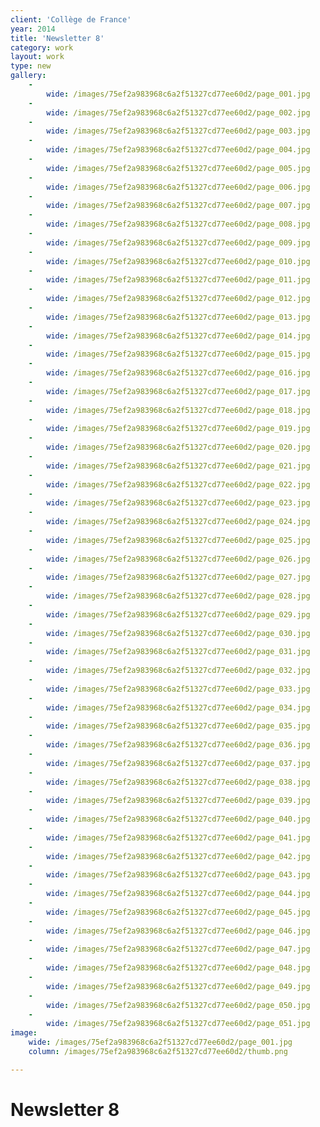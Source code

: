 ```yaml
---
client: 'Collège de France'
year: 2014
title: 'Newsletter 8'
category: work
layout: work
type: new
gallery:
    -
        wide: /images/75ef2a983968c6a2f51327cd77ee60d2/page_001.jpg
    -
        wide: /images/75ef2a983968c6a2f51327cd77ee60d2/page_002.jpg
    -
        wide: /images/75ef2a983968c6a2f51327cd77ee60d2/page_003.jpg
    -
        wide: /images/75ef2a983968c6a2f51327cd77ee60d2/page_004.jpg
    -
        wide: /images/75ef2a983968c6a2f51327cd77ee60d2/page_005.jpg
    -
        wide: /images/75ef2a983968c6a2f51327cd77ee60d2/page_006.jpg
    -
        wide: /images/75ef2a983968c6a2f51327cd77ee60d2/page_007.jpg
    -
        wide: /images/75ef2a983968c6a2f51327cd77ee60d2/page_008.jpg
    -
        wide: /images/75ef2a983968c6a2f51327cd77ee60d2/page_009.jpg
    -
        wide: /images/75ef2a983968c6a2f51327cd77ee60d2/page_010.jpg
    -
        wide: /images/75ef2a983968c6a2f51327cd77ee60d2/page_011.jpg
    -
        wide: /images/75ef2a983968c6a2f51327cd77ee60d2/page_012.jpg
    -
        wide: /images/75ef2a983968c6a2f51327cd77ee60d2/page_013.jpg
    -
        wide: /images/75ef2a983968c6a2f51327cd77ee60d2/page_014.jpg
    -
        wide: /images/75ef2a983968c6a2f51327cd77ee60d2/page_015.jpg
    -
        wide: /images/75ef2a983968c6a2f51327cd77ee60d2/page_016.jpg
    -
        wide: /images/75ef2a983968c6a2f51327cd77ee60d2/page_017.jpg
    -
        wide: /images/75ef2a983968c6a2f51327cd77ee60d2/page_018.jpg
    -
        wide: /images/75ef2a983968c6a2f51327cd77ee60d2/page_019.jpg
    -
        wide: /images/75ef2a983968c6a2f51327cd77ee60d2/page_020.jpg
    -
        wide: /images/75ef2a983968c6a2f51327cd77ee60d2/page_021.jpg
    -
        wide: /images/75ef2a983968c6a2f51327cd77ee60d2/page_022.jpg
    -
        wide: /images/75ef2a983968c6a2f51327cd77ee60d2/page_023.jpg
    -
        wide: /images/75ef2a983968c6a2f51327cd77ee60d2/page_024.jpg
    -
        wide: /images/75ef2a983968c6a2f51327cd77ee60d2/page_025.jpg
    -
        wide: /images/75ef2a983968c6a2f51327cd77ee60d2/page_026.jpg
    -
        wide: /images/75ef2a983968c6a2f51327cd77ee60d2/page_027.jpg
    -
        wide: /images/75ef2a983968c6a2f51327cd77ee60d2/page_028.jpg
    -
        wide: /images/75ef2a983968c6a2f51327cd77ee60d2/page_029.jpg
    -
        wide: /images/75ef2a983968c6a2f51327cd77ee60d2/page_030.jpg
    -
        wide: /images/75ef2a983968c6a2f51327cd77ee60d2/page_031.jpg
    -
        wide: /images/75ef2a983968c6a2f51327cd77ee60d2/page_032.jpg
    -
        wide: /images/75ef2a983968c6a2f51327cd77ee60d2/page_033.jpg
    -
        wide: /images/75ef2a983968c6a2f51327cd77ee60d2/page_034.jpg
    -
        wide: /images/75ef2a983968c6a2f51327cd77ee60d2/page_035.jpg
    -
        wide: /images/75ef2a983968c6a2f51327cd77ee60d2/page_036.jpg
    -
        wide: /images/75ef2a983968c6a2f51327cd77ee60d2/page_037.jpg
    -
        wide: /images/75ef2a983968c6a2f51327cd77ee60d2/page_038.jpg
    -
        wide: /images/75ef2a983968c6a2f51327cd77ee60d2/page_039.jpg
    -
        wide: /images/75ef2a983968c6a2f51327cd77ee60d2/page_040.jpg
    -
        wide: /images/75ef2a983968c6a2f51327cd77ee60d2/page_041.jpg
    -
        wide: /images/75ef2a983968c6a2f51327cd77ee60d2/page_042.jpg
    -
        wide: /images/75ef2a983968c6a2f51327cd77ee60d2/page_043.jpg
    -
        wide: /images/75ef2a983968c6a2f51327cd77ee60d2/page_044.jpg
    -
        wide: /images/75ef2a983968c6a2f51327cd77ee60d2/page_045.jpg
    -
        wide: /images/75ef2a983968c6a2f51327cd77ee60d2/page_046.jpg
    -
        wide: /images/75ef2a983968c6a2f51327cd77ee60d2/page_047.jpg
    -
        wide: /images/75ef2a983968c6a2f51327cd77ee60d2/page_048.jpg
    -
        wide: /images/75ef2a983968c6a2f51327cd77ee60d2/page_049.jpg
    -
        wide: /images/75ef2a983968c6a2f51327cd77ee60d2/page_050.jpg
    -
        wide: /images/75ef2a983968c6a2f51327cd77ee60d2/page_051.jpg
image:
    wide: /images/75ef2a983968c6a2f51327cd77ee60d2/page_001.jpg
    column: /images/75ef2a983968c6a2f51327cd77ee60d2/thumb.png

---
```

# Newsletter 8
